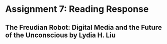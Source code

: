 # Assignment 7: Reading Response

## The Freudian Robot: Digital Media and the Future of the Unconscious by Lydia H. Liu 

